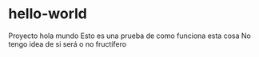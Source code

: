 # hello-world
Proyecto hola mundo
Esto es una prueba de como funciona esta cosa
No tengo idea de si será o no fructífero
